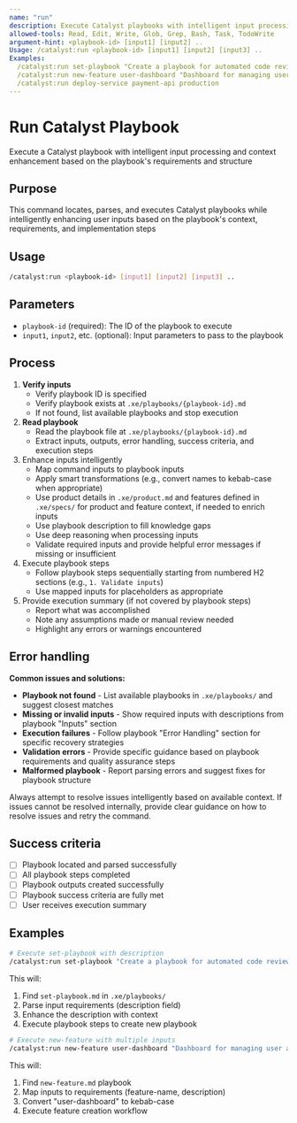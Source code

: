 ```yaml
---
name: "run"
description: Execute Catalyst playbooks with intelligent input processing and context enhancement
allowed-tools: Read, Edit, Write, Glob, Grep, Bash, Task, TodoWrite
argument-hint: <playbook-id> [input1] [input2] ..
Usage: /catalyst:run <playbook-id> [input1] [input2] [input3] ..
Examples:
  /catalyst:run set-playbook "Create a playbook for automated code review"
  /catalyst:run new-feature user-dashboard "Dashboard for managing user accounts"
  /catalyst:run deploy-service payment-api production
---
```


# Run Catalyst Playbook

Execute a Catalyst playbook with intelligent input processing and context enhancement based on the playbook's requirements and structure

## Purpose

This command locates, parses, and executes Catalyst playbooks while intelligently enhancing user inputs based on the playbook's context, requirements, and implementation steps

## Usage

```bash
/catalyst:run <playbook-id> [input1] [input2] [input3] ..
```

## Parameters

- `playbook-id` (required): The ID of the playbook to execute
- `input1`, `input2`, etc. (optional): Input parameters to pass to the playbook

## Process

1. **Verify inputs**
   - Verify playbook ID is specified
   - Verify playbook exists at `.xe/playbooks/{playbook-id}.md`
   - If not found, list available playbooks and stop execution
2. **Read playbook**
   - Read the playbook file at `.xe/playbooks/{playbook-id}.md`
   - Extract inputs, outputs, error handling, success criteria, and execution steps
3. Enhance inputs intelligently
   - Map command inputs to playbook inputs
   - Apply smart transformations (e.g., convert names to kebab-case when appropriate)
   - Use product details in `.xe/product.md` and features defined in `.xe/specs/` for product and feature context, if needed to enrich inputs
   - Use playbook description to fill knowledge gaps
   - Use deep reasoning when processing inputs
   - Validate required inputs and provide helpful error messages if missing or insufficient
4. Execute playbook steps
   - Follow playbook steps sequentially starting from numbered H2 sections (e.g., `1. Validate inputs`)
   - Use mapped inputs for placeholders as appropriate
5. Provide execution summary (if not covered by playbook steps)
   - Report what was accomplished
   - Note any assumptions made or manual review needed
   - Highlight any errors or warnings encountered

## Error handling

**Common issues and solutions:**

- **Playbook not found** - List available playbooks in `.xe/playbooks/` and suggest closest matches
- **Missing or invalid inputs** - Show required inputs with descriptions from playbook "Inputs" section
- **Execution failures** - Follow playbook "Error Handling" section for specific recovery strategies
- **Validation errors** - Provide specific guidance based on playbook requirements and quality assurance steps
- **Malformed playbook** - Report parsing errors and suggest fixes for playbook structure

Always attempt to resolve issues intelligently based on available context. If issues cannot be resolved internally, provide clear guidance on how to resolve issues and retry the command.

## Success criteria

- [ ] Playbook located and parsed successfully
- [ ] All playbook steps completed
- [ ] Playbook outputs created successfully
- [ ] Playbook success criteria are fully met
- [ ] User receives execution summary

## Examples

```bash
# Execute set-playbook with description
/catalyst:run set-playbook "Create a playbook for automated code review"
```

This will:

1. Find `set-playbook.md` in `.xe/playbooks/`
2. Parse input requirements (description field)
3. Enhance the description with context
4. Execute playbook steps to create new playbook

```bash
# Execute new-feature with multiple inputs
/catalyst:run new-feature user-dashboard "Dashboard for managing user accounts"
```

This will:

1. Find `new-feature.md` playbook
2. Map inputs to requirements (feature-name, description)
3. Convert "user-dashboard" to kebab-case
4. Execute feature creation workflow
